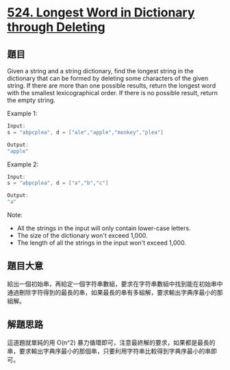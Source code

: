 # [524. Longest Word in Dictionary through Deleting](https://leetcode.com/problems/longest-word-in-dictionary-through-deleting/)

## 題目

Given a string and a string dictionary, find the longest string in the dictionary that can be formed by deleting some characters of the given string. If there are more than one possible results, return the longest word with the smallest lexicographical order. If there is no possible result, return the empty string.


Example 1:

```c
Input:
s = "abpcplea", d = ["ale","apple","monkey","plea"]

Output: 
"apple"
```


Example 2:

```c
Input:
s = "abpcplea", d = ["a","b","c"]

Output: 
"a"
```

Note:  

- All the strings in the input will only contain lower-case letters.
- The size of the dictionary won't exceed 1,000.
- The length of all the strings in the input won't exceed 1,000.


## 題目大意


給出一個初始串，再給定一個字符串數組，要求在字符串數組中找到能在初始串中通過刪除字符得到的最長的串，如果最長的串有多組解，要求輸出字典序最小的那組解。

## 解題思路


這道題就單純的用 O(n^2) 暴力循環即可，注意最終解的要求，如果都是最長的串，要求輸出字典序最小的那個串，只要利用字符串比較得到字典序最小的串即可。

